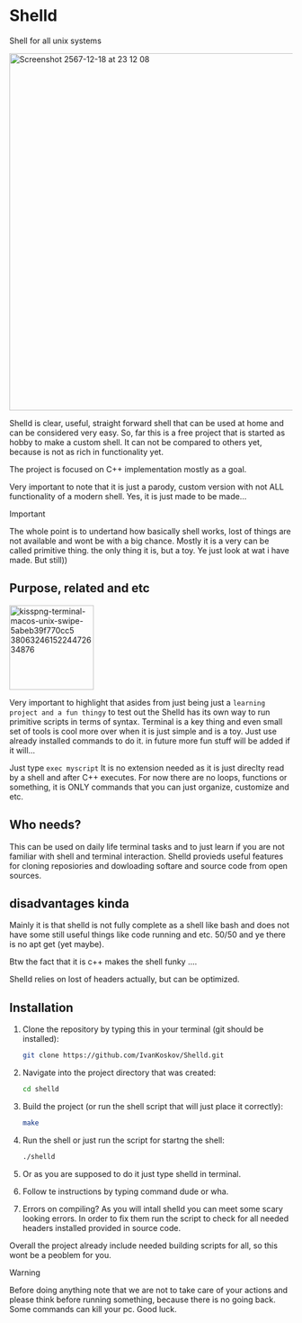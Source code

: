 # Shelld
Shell for all unix systems 

<img width="634" alt="Screenshot 2567-12-18 at 23 12 08" src="https://github.com/user-attachments/assets/06386256-3d80-4fd0-877b-f1b712ef00d5" />

Shelld is clear, useful, straight forward shell that can be used at home and can be considered very easy.
So, far this is a free project that is started as hobby to make a custom shell. It can not be compared to others yet, because is not as rich in functionality yet.

The project is focused on C++ implementation mostly as a goal.

Very important to note that it is just a parody, custom version with not ALL functionality of a modern shell. Yes, it is just made to be made...

> [!IMPORTANT]
> The whole point is to undertand how basically shell works, lost of things are not available and wont be with a big chance. Mostly it is a very can be called primitive thing.
> the only thing it is, but a toy. Ye just look at wat i have made. But still))

## Purpose, related and etc

<img width="150" alt="kisspng-terminal-macos-unix-swipe-5abeb39f770cc5 3806324615224472634876" src="https://github.com/user-attachments/assets/c42446e3-8de6-40c9-8604-692b750fcbda" />

Very important to highlight that asides from just being just a ```learning project and a fun thingy``` to test out the Shelld has its own way to run primitive scripts in terms of syntax. Terminal is a key thing and even small set of tools is cool more over when it is just simple and is a toy.
Just use already installed commands to do it. in future more fun stuff will be added if it will...

Just type    ```
   exec myscript
     ```
   It is no extension needed as it is just direclty read by a shell and after C++ executes.
   For now there are no loops, functions or something, it is  ONLY commands that you can just organize, customize and etc.

## Who needs?

This can be used on daily life terminal tasks and to just learn if you are not familiar with shell and terminal interaction.
Shelld provieds useful features for cloning reposiories and dowloading softare and source code from open sources.

## disadvantages kinda

Mainly it is that shelld is not fully complete as a shell like bash and does not have some still useful things like code running and etc. 50/50 and ye there is no apt get (yet maybe).

Btw the fact that it is c++ makes the shell funky .... 

Shelld relies on lost of headers actually, but can be optimized. 


## Installation
1. Clone the repository by typing this in your terminal (git should be installed):
   ```bash
   git clone https://github.com/IvanKoskov/Shelld.git
   ```
2. Navigate into the project directory that was created:
   ```bash
   cd shelld
   ```
3. Build the project (or run the shell script that will just place it correctly):
   ```bash
   make
   ```
4. Run the shell or just run the script for startng the shell:
   ```bash
   ./shelld
   ```
5. Or as you are supposed to do it just type shelld in terminal.

6. Follow te instructions by typing command dude or wha.

7. Errors on compiling?
As you will intall shelld you can meet some scary looking errors. In order to fix them run the script to check for all needed headers installed provided in source code.

Overall the project already include needed building scripts for all, so this wont be a peoblem for you.


> [!WARNING]
> Before doing anything note that we are not to take care of your actions and please think before running something, because there is no going back. Some commands can kill your pc. Good luck.
